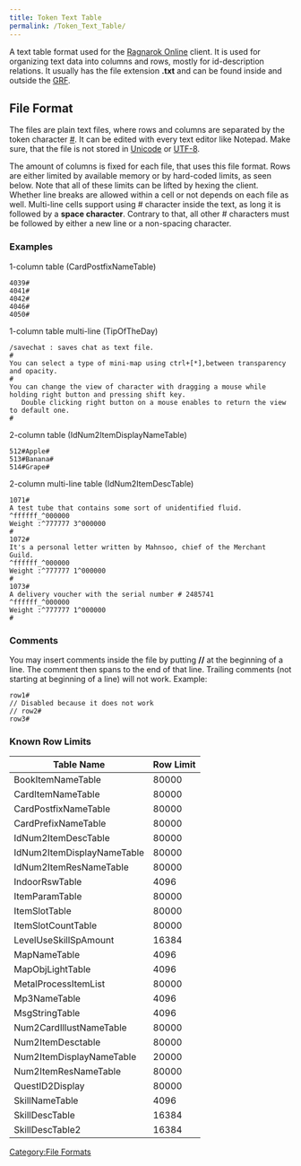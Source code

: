 ```yaml
---
title: Token Text Table
permalink: /Token_Text_Table/
---
```


A text table format used for the [Ragnarok Online](Ragnarok_Online) client. It is used for organizing text data into columns and rows, mostly for id-description relations. It usually has the file extension **.txt** and can be found inside and outside the [GRF](/GRF "wikilink").

File Format
-----------

The files are plain text files, where rows and columns are separated by the token character [\#](https://en.wikipedia.org/wiki/Hash_symbol). It can be edited with every text editor like Notepad. Make sure, that the file is not stored in [Unicode](/wikipedia:Unicode "wikilink") or [UTF-8](/wikipedia:UTF-8 "wikilink").

The amount of columns is fixed for each file, that uses this file format. Rows are either limited by available memory or by hard-coded limits, as seen below. Note that all of these limits can be lifted by hexing the client. Whether line breaks are allowed within a cell or not depends on each file as well. Multi-line cells support using \# character inside the text, as long it is followed by a **space character**. Contrary to that, all other \# characters must be followed by either a new line or a non-spacing character.

### Examples

1-column table (CardPostfixNameTable)

    4039#
    4041#
    4042#
    4046#
    4050#

1-column table multi-line (TipOfTheDay)

    /savechat : saves chat as text file.
    #
    You can select a type of mini-map using ctrl+[*],between transparency and opacity.
    #
    You can change the view of character with dragging a mouse while holding right button and pressing shift key.
       Double clicking right button on a mouse enables to return the view to default one.
    #

2-column table (IdNum2ItemDisplayNameTable)

    512#Apple#
    513#Banana#
    514#Grape#

2-column multi-line table (IdNum2ItemDescTable)

    1071#
    A test tube that contains some sort of unidentified fluid.
    ^ffffff_^000000
    Weight :^777777 3^000000
    #
    1072#
    It's a personal letter written by Mahnsoo, chief of the Merchant Guild.
    ^ffffff_^000000
    Weight :^777777 1^000000
    #
    1073#
    A delivery voucher with the serial number # 2485741
    ^ffffff_^000000
    Weight :^777777 1^000000
    #

### Comments

You may insert comments inside the file by putting **//** at the beginning of a line. The comment then spans to the end of that line. Trailing comments (not starting at beginning of a line) will not work. Example:

    row1#
    // Disabled because it does not work
    // row2#
    row3#

### Known Row Limits

| Table Name                 | Row Limit |
|----------------------------|-----------|
| BookItemNameTable          | 80000     |
| CardItemNameTable          | 80000     |
| CardPostfixNameTable       | 80000     |
| CardPrefixNameTable        | 80000     |
| IdNum2ItemDescTable        | 80000     |
| IdNum2ItemDisplayNameTable | 80000     |
| IdNum2ItemResNameTable     | 80000     |
| IndoorRswTable             | 4096      |
| ItemParamTable             | 80000     |
| ItemSlotTable              | 80000     |
| ItemSlotCountTable         | 80000     |
| LevelUseSkillSpAmount      | 16384     |
| MapNameTable               | 4096      |
| MapObjLightTable           | 4096      |
| MetalProcessItemList       | 80000     |
| Mp3NameTable               | 4096      |
| MsgStringTable             | 4096      |
| Num2CardIllustNameTable    | 80000     |
| Num2ItemDesctable          | 80000     |
| Num2ItemDisplayNameTable   | 20000     |
| Num2ItemResNameTable       | 80000     |
| QuestID2Display            | 80000     |
| SkillNameTable             | 4096      |
| SkillDescTable             | 16384     |
| SkillDescTable2            | 16384     |

[Category:File Formats](Category:File_Formats)
